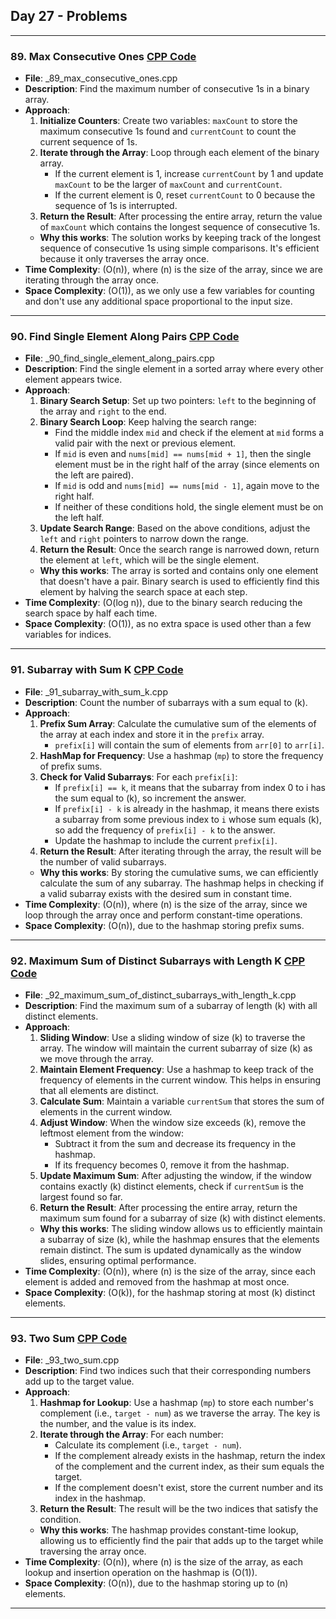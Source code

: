 ## Day 27 - Problems

---

### 89. **Max Consecutive Ones** [CPP Code](./_89_max_consecutive_ones.cpp)
   - **File**: _89_max_consecutive_ones.cpp
   - **Description**: Find the maximum number of consecutive 1s in a binary array.
   - **Approach**:
     1. **Initialize Counters**: Create two variables: `maxCount` to store the maximum consecutive 1s found and `currentCount` to count the current sequence of 1s.
     2. **Iterate through the Array**: Loop through each element of the binary array.
        - If the current element is 1, increase `currentCount` by 1 and update `maxCount` to be the larger of `maxCount` and `currentCount`.
        - If the current element is 0, reset `currentCount` to 0 because the sequence of 1s is interrupted.
     3. **Return the Result**: After processing the entire array, return the value of `maxCount` which contains the longest sequence of consecutive 1s.
     - **Why this works**: The solution works by keeping track of the longest sequence of consecutive 1s using simple comparisons. It's efficient because it only traverses the array once.
   - **Time Complexity**: \(O(n)\), where \(n\) is the size of the array, since we are iterating through the array once.
   - **Space Complexity**: \(O(1)\), as we only use a few variables for counting and don't use any additional space proportional to the input size.

---

### 90. **Find Single Element Along Pairs** [CPP Code](./_90_find_single_element_along_pairs.cpp)
   - **File**: _90_find_single_element_along_pairs.cpp
   - **Description**: Find the single element in a sorted array where every other element appears twice.
   - **Approach**:
     1. **Binary Search Setup**: Set up two pointers: `left` to the beginning of the array and `right` to the end.
     2. **Binary Search Loop**: Keep halving the search range:
        - Find the middle index `mid` and check if the element at `mid` forms a valid pair with the next or previous element.
        - If `mid` is even and `nums[mid] == nums[mid + 1]`, then the single element must be in the right half of the array (since elements on the left are paired).
        - If `mid` is odd and `nums[mid] == nums[mid - 1]`, again move to the right half.
        - If neither of these conditions hold, the single element must be on the left half.
     3. **Update Search Range**: Based on the above conditions, adjust the `left` and `right` pointers to narrow down the range.
     4. **Return the Result**: Once the search range is narrowed down, return the element at `left`, which will be the single element.
     - **Why this works**: The array is sorted and contains only one element that doesn't have a pair. Binary search is used to efficiently find this element by halving the search space at each step.
   - **Time Complexity**: \(O(log n)\), due to the binary search reducing the search space by half each time.
   - **Space Complexity**: \(O(1)\), as no extra space is used other than a few variables for indices.

---

### 91. **Subarray with Sum K** [CPP Code](./_91_subarray_with_sum_k.cpp)
   - **File**: _91_subarray_with_sum_k.cpp
   - **Description**: Count the number of subarrays with a sum equal to \(k\).
   - **Approach**:
     1. **Prefix Sum Array**: Calculate the cumulative sum of the elements of the array at each index and store it in the `prefix` array.
        - `prefix[i]` will contain the sum of elements from `arr[0]` to `arr[i]`.
     2. **HashMap for Frequency**: Use a hashmap (`mp`) to store the frequency of prefix sums.
     3. **Check for Valid Subarrays**: For each `prefix[i]`:
        - If `prefix[i] == k`, it means that the subarray from index 0 to i has the sum equal to \(k\), so increment the answer.
        - If `prefix[i] - k` is already in the hashmap, it means there exists a subarray from some previous index to `i` whose sum equals \(k\), so add the frequency of `prefix[i] - k` to the answer.
        - Update the hashmap to include the current `prefix[i]`.
     4. **Return the Result**: After iterating through the array, the result will be the number of valid subarrays.
     - **Why this works**: By storing the cumulative sums, we can efficiently calculate the sum of any subarray. The hashmap helps in checking if a valid subarray exists with the desired sum in constant time.
   - **Time Complexity**: \(O(n)\), where \(n\) is the size of the array, since we loop through the array once and perform constant-time operations.
   - **Space Complexity**: \(O(n)\), due to the hashmap storing prefix sums.

---

### 92. **Maximum Sum of Distinct Subarrays with Length K** [CPP Code](./_92_maximum_sum_of_distinct_subarrays_with_length_k.cpp)
   - **File**: _92_maximum_sum_of_distinct_subarrays_with_length_k.cpp
   - **Description**: Find the maximum sum of a subarray of length \(k\) with all distinct elements.
   - **Approach**:
     1. **Sliding Window**: Use a sliding window of size \(k\) to traverse the array. The window will maintain the current subarray of size \(k\) as we move through the array.
     2. **Maintain Element Frequency**: Use a hashmap to keep track of the frequency of elements in the current window. This helps in ensuring that all elements are distinct.
     3. **Calculate Sum**: Maintain a variable `currentSum` that stores the sum of elements in the current window.
     4. **Adjust Window**: When the window size exceeds \(k\), remove the leftmost element from the window:
        - Subtract it from the sum and decrease its frequency in the hashmap.
        - If its frequency becomes 0, remove it from the hashmap.
     5. **Update Maximum Sum**: After adjusting the window, if the window contains exactly \(k\) distinct elements, check if `currentSum` is the largest found so far.
     6. **Return the Result**: After processing the entire array, return the maximum sum found for a subarray of size \(k\) with distinct elements.
     - **Why this works**: The sliding window allows us to efficiently maintain a subarray of size \(k\), while the hashmap ensures that the elements remain distinct. The sum is updated dynamically as the window slides, ensuring optimal performance.
   - **Time Complexity**: \(O(n)\), where \(n\) is the size of the array, since each element is added and removed from the hashmap at most once.
   - **Space Complexity**: \(O(k)\), for the hashmap storing at most \(k\) distinct elements.

---

### 93. **Two Sum** [CPP Code](./_93_two_sum.cpp)
   - **File**: _93_two_sum.cpp
   - **Description**: Find two indices such that their corresponding numbers add up to the target value.
   - **Approach**:
     1. **Hashmap for Lookup**: Use a hashmap (`mp`) to store each number's complement (i.e., `target - num`) as we traverse the array. The key is the number, and the value is its index.
     2. **Iterate through the Array**: For each number:
        - Calculate its complement (i.e., `target - num`).
        - If the complement already exists in the hashmap, return the index of the complement and the current index, as their sum equals the target.
        - If the complement doesn't exist, store the current number and its index in the hashmap.
     3. **Return the Result**: The result will be the two indices that satisfy the condition.
     - **Why this works**: The hashmap provides constant-time lookup, allowing us to efficiently find the pair that adds up to the target while traversing the array once.
   - **Time Complexity**: \(O(n)\), where \(n\) is the size of the array, as each lookup and insertion operation on the hashmap is \(O(1)\).
   - **Space Complexity**: \(O(n)\), due to the hashmap storing up to \(n\) elements.

---
